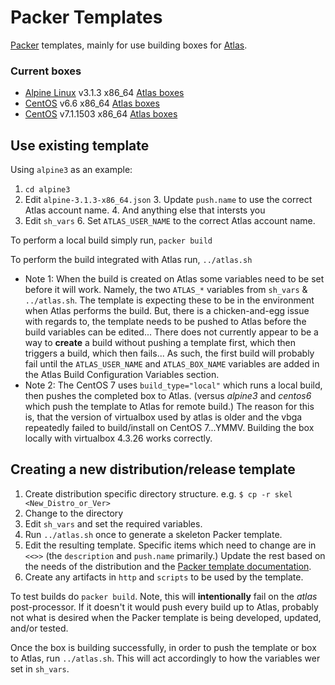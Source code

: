 # Packer Templates

[Packer](https://packer.io) templates, mainly for use building boxes for [Atlas](https://atlas.hashicorp.com/maier/).

### Current boxes

* [Alpine Linux](http://alpinelinux.org/) v3.1.3 x86_64 [Atlas boxes](https://atlas.hashicorp.com/maier/boxes/alpine-3.1.3-x86_64)
* [CentOS](http://centos.org/) v6.6 x86_64 [Atlas boxes](https://atlas.hashicorp.com/maier/boxes/centos-6.6-x86_64)
* [CentOS](http://centos.org/) v7.1.1503 x86_64 [Atlas boxes](https://atlas.hashicorp.com/maier/boxes/centos-7.1.1503-x86_64)


## Use existing template

Using `alpine3` as an example:

1. `cd alpine3`
2. Edit `alpine-3.1.3-x86_64.json`
	3. Update `push.name` to use the correct Atlas account name.
	4. And anything else that intersts you
5. Edit `sh_vars`
	6. Set `ATLAS_USER_NAME` to the correct Atlas account name.

To perform a local build simply run, `packer build`

To perform the build integrated with Atlas run, `../atlas.sh`

* Note 1: When the build is created on Atlas some variables need to be set before it will work. Namely, the two `ATLAS_*` variables from `sh_vars` & `../atlas.sh`. The template is expecting these to be in the environment when Atlas performs the build. But, there is a chicken-and-egg issue with regards to, the template needs to be pushed to Atlas before the build variables can be edited... There does not currently appear to be a way to **create** a build without pushing a template first, which then triggers a build, which then fails... As such, the first build will probably fail until the `ATLAS_USER_NAME` and `ATLAS_BOX_NAME` variables are added in the Atlas Build Configuration Variables section.
* Note 2: The CentOS 7 uses `build_type="local"` which runs a local build, then pushes the completed box to Atlas. (versus *alpine3* and *centos6* which push the template to Atlas for remote build.) The reason for this is, that the version of virtualbox used by atlas is older and the vbga repeatedly failed to build/install on CentOS 7...YMMV. Building the box locally with virtualbox 4.3.26 works correctly.

## Creating a new distribution/release template

1. Create distribution specific directory structure. e.g. `$ cp -r skel <New_Distro_or_Ver>`
1. Change to the directory
1. Edit `sh_vars` and set the required variables.
1. Run `../atlas.sh` once to generate a skeleton Packer template.
1. Edit the resulting template. Specific items which need to change are in `<<>>` (the `description` and `push.name` primarily.) Update the rest based on the needs of the distribution and the [Packer template documentation](https://www.packer.io/docs/templates/introduction.html).
1. Create any artifacts in `http` and `scripts` to be used by the template.

To test builds do `packer build`. Note, this will **intentionally** fail on the *atlas* post-processor. If it doesn't it would push every build up to Atlas, probably not what is desired when the Packer template is being developed, updated, and/or tested.

Once the box is building successfully, in order to push the template or box to Atlas, run `../atlas.sh`. This will act accordingly to how the variables wer set in `sh_vars`.
